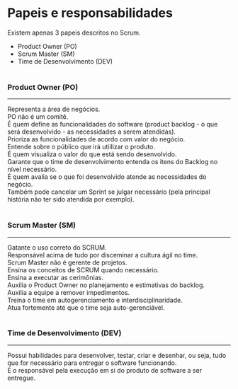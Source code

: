 # Papeis e responsabilidades
Existem apenas 3 papeis descritos no Scrum.
- Product Owner (PO)
- Scrum Master (SM)
- Time de Desenvolvimento (DEV)
<br /><br />

### Product Owner (PO)
----
Representa a área de negócios.<br />
PO não é um comitê.<br />
É quem define as funcionalidades do software (product backlog - o que será desenvolvido - as necessidades a serem atendidas). <br />
Prioriza as funcionalidades de acordo com valor do negócio. <br />
Entende sobre o público que irá utiilizar o produto. <br />
É quem visualiza o valor do que está sendo desenvolvido. <br />
Garante que o time de desenvolvimento entenda os itens do Backlog no nível necessário. <br />
É quem avalia se o que foi desenvolvido atende as necessidades do negócio. <br />
Também pode cancelar um Sprint se julgar necessário (pela principal história não ter sido atendida por exemplo).
<br /><br />

### Scrum Master (SM)
----
Gatante o uso correto do SCRUM. <br />
Responsável acima de tudo por disceminar a cultura ágil no time. <br />
Scrum Master não é gerente de projetos. <br />
Ensina os conceitos de SCRUM quando necessário. <br />
Ensina a executar as cerimônias. <br />
Auxilia o Product Owner no planejamento e estimativas do backlog. <br />
Auxilia a equipe a remover impedimentos. <br />
Treina o time em autogerenciamento e interdisciplinaridade.  <br />
Atua fortemente até que o time seja auto-gerenciável.
<br /><br />

### Time de Desenvolvimento (DEV)
----
Possui habilidades para desenvolver, testar, criar e desenhar, ou seja, tudo que for necessário para entregar o software funcionando.<br />
É o responsável pela execução em si do produto de software a ser entregue.
<br /><br />